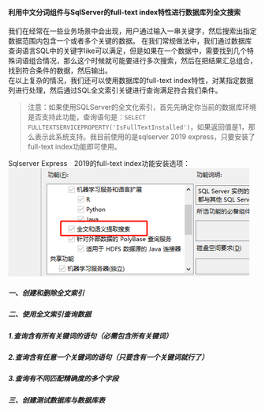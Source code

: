 #### 利用中文分词组件与SqlServer的full-text index特性进行数据库列全文搜索
我们在经常在一些业务场景中会出现，用户通过输入一串关键字，然后搜索出指定数据范围内包含一个或者多个关键的数据。 
在我们常规做法中，我们通过数据库查询语言SQL中的关键字like可以满足，但是如果在一个数据中，需要找到几个特殊词语组合情况，那么这个时候就可能要进行多次搜索，然后在把结果汇总组合，找到符合条件的数据，然后输出。  
在以上复杂的情况，我们还可以使用数据库的full-text index特性，对某指定数据列进行处理，然后通过SQL全文索引关键进行查询满足符合我们条件。
>注意：如果使用SQLServer的全文化索引，首先先确定你当前的数据库环境是否支持此功能，查询语句是：`SELECT FULLTEXTSERVICEPROPERTY('IsFullTextInstalled')`，如果返回值是1，那么表示此系统支持。我目前使用的是sqlserver 2019 express，只要安装了full-text index功能即可使用。

Sqlserver Express　2019的full-text index功能安装选项：
 ![点我进入](./img/full-text-index-sqlserver2019-install-opt.png)
 
##### 一、创建和删除全文索引
##### 二、使用全文索引查询数据
##### 1.查询含有所有关键词的语句（必需包含所有关键词）
##### 2.查询含有任意一个关键词的语句（只要含有一个关键词就行了）
##### 3.查询有不同匹配精确度的多个字段
##### 三、创建测试数据库与数据库表 
